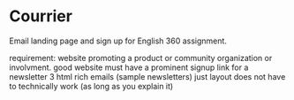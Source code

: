 # Courrier
Email landing page and sign up for English 360 assignment.

requirement: website promoting a product or community organization or involvment.
  good website
  must have a prominent signup link for a newsletter
  3 html rich emails (sample newsletters)
  just layout does not have to technically work (as long as you explain it)
